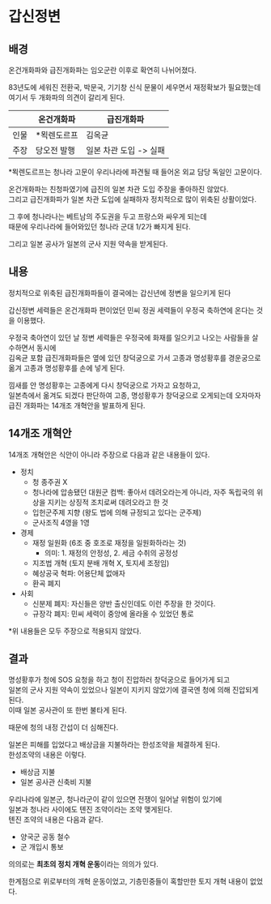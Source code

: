 # **갑신정변**

## **배경**

온건개화파와 급진개화파는 임오군란 이후로 확연히 나뉘어졌다.

83년도에 세워진 전환국, 박문국, 기기창 신식 문물이 세우면서 재정확보가 필요했는데 여기서 두 개화파의 의견이 갈리게 된다.

|      | 온건개화파   | 급진개화파             |
| ---- | ------------ | ---------------------- |
| 인물 | \*뫽렌도르프 | 김옥균                 |
| 주장 | 당오전 발행  | 일본 차관 도입 -> 실패 |

\*뫽렌도르프는 청나라 고문이 우리나라에 파견될 때 들어온 외교 담당 독일인 고문이다.

온건개화파는 친청파였기에 급진의 일본 차관 도입 주장을 좋아하진 않았다.  
그리고 급진개화파가 일본 차관 도입에 실패하자 정치적으로 많이 위축된 상활이었다.

그 후에 청나라나는 베트남의 주도권을 두고 프랑스와 싸우게 되는데  
때문에 우리나라에 들어와있던 청나라 군대 1/2가 빠지게 된다.

그리고 일본 공사가 일본의 군사 지원 약속을 받게된다.

## **내용**

정치적으로 위축된 급진개화파들이 결국에는 갑신년에 정변을 일으키게 된다

갑신정변 세력들은 온건개화파 편이었던 민씨 정권 세력들이 우정국 축하연에 온다는 것을 이용했다.

우정국 축아연이 있던 날 정변 세력들은 우정국에 화재를 일으키고 나오는 사람들을 살수하면서 동시에  
김옥균 포함 급진개화파들은 옆에 있던 창덕궁으로 가서 고종과 명성황후를 경운궁으로 옮겨 고종과 명성황후를 손에 넣게 된다.

낌새를 안 명성황후는 고종에게 다시 창덕궁으로 가자고 요청하고,  
일본측에서 옮겨도 되겠다 판단하여 고종, 명성황후가 창덕궁으로 오게되는데 오자마자 급진 개화파는 14개조 개혁안을 발표하게 된다.

## **14개조 개혁안**

14개조 개혁안은 식안이 아니라 주장으로 다음과 같은 내용들이 있다.

- 정치
  - 청 종주권 X
  - 청나라에 압송됐던 대원군 컴백: 좋아서 데려오라는게 아니라, 자주 독립국의 위상을 지키는 상징적 조치로써 데려오라고 한 것
  - 입헌군주제 지향 (왕도 법에 의해 규정되고 있다는 군주제)
  - 군사조직 4영을 1영
- 경제
  - 재정 일원화 (6조 중 호조로 재정을 일원화하라는 것)
    - 의미: 1. 재정의 안정성, 2. 세금 수취의 공정성
  - 지조법 개혁 (토지 분배 개혁 X, 토지세 조정임)
  - 혜상공국 혁파: 어용단체 없애자
  - 환곡 폐지
- 사회
  - 신분제 폐지: 자신들은 양반 출신인데도 이런 주장을 한 것이다.
  - 규장각 폐지: 민씨 세력이 중앙에 올라올 수 있었던 통로

\*위 내용들은 모두 주장으로 적용되지 않았다.

## **결과**

명성황후가 청에 SOS 요청을 하고 청이 진압하러 창덕궁으로 들어가게 되고  
일본의 군사 지원 약속이 있었으나 일본이 지키지 않았기에 결국엔 청에 의해 진압되게 된다.  
이때 일본 공사관이 또 한번 불타게 된다.

때문에 청의 내정 간섭이 더 심해진다.

일본은 피해를 입었다고 배상금을 지불하라는 한성조약을 체결하게 된다.  
한성조약의 내용은 이렇다.

- 배상금 지불
- 일본 공사관 신축비 지불

우리나라에 일본군, 청나라군이 같이 있으면 전쟁이 일어날 위험이 있기에  
일본과 청나라 사이에도 톈진 조약이라는 조약 맺게된다.  
톈진 조약의 내용은 다음과 같다.

- 양국군 공동 철수
- 군 개입시 통보

의의로는 **최초의 정치 개혁 운동**이라는 의의가 있다.

한계점으로 위로부터의 개혁 운동이었고, 기층민중들이 혹할만한 토지 개혁 내용이 없었다.
